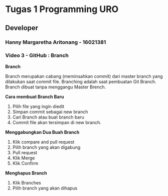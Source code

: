 # Tugas 1 Programming URO
## Developer
### Hanny Margaretha Aritonang - 16021381
### Video 3 - GitHub : Branch

**Branch**
<p>Branch merupakan cabang (meminsahkan commit) dari master branch yang dilakukan saat commit file.
  Branching adalah saat pembuatan Git Branch. Branch dibuat tanpa menggangu Master Brench.
  </p>
  
**Cara membuat Branch Baru**
1. Pilih file yang ingin diedit
2. Simpan commit sebagai new branch
3. Cari Branch atau buat branch baru
4. Commit file akan tersimpan di new branch.

**Menggabungkan Dua Buah Branch**
1. Klik compare and pull request
2. Pilih branch yang akan digabung
3. Pull request
4. Klik Merge 
5. Klik Confirm

**Menghapus Branch**
1. Klik Branches
2. Pilih branch yang akan dihapus

